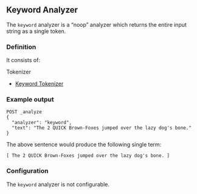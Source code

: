 ## Keyword Analyzer

The `keyword` analyzer is a “noop” analyzer which returns the entire input string as a single token.

### Definition

It consists of:

Tokenizer 
    

  * [Keyword Tokenizer](analysis-keyword-tokenizer.html)



### Example output
    
    
    POST _analyze
    {
      "analyzer": "keyword",
      "text": "The 2 QUICK Brown-Foxes jumped over the lazy dog's bone."
    }

The above sentence would produce the following single term:
    
    
    [ The 2 QUICK Brown-Foxes jumped over the lazy dog's bone. ]

### Configuration

The `keyword` analyzer is not configurable.
